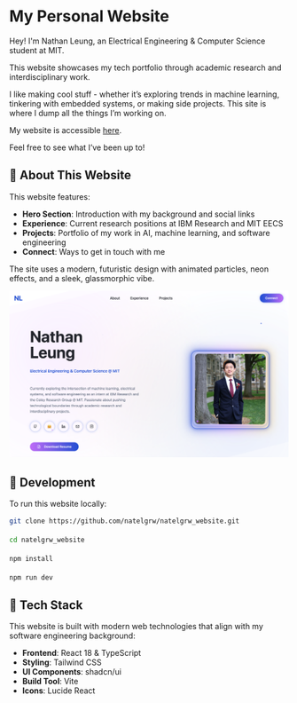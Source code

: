 # My Personal Website

Hey! I'm Nathan Leung, an Electrical Engineering & Computer Science student at MIT.

This website showcases my tech portfolio through academic research and interdisciplinary work.

I like making cool stuff - whether it’s exploring trends in machine learning, tinkering with embedded systems, or making side projects. This site is where I dump all the things I’m working on. 

My website is accessible [here](https://natelgrw.com).

Feel free to see what I’ve been up to!

## 🎷 About This Website

This website features:
- **Hero Section**: Introduction with my background and social links
- **Experience**: Current research positions at IBM Research and MIT EECS
- **Projects**: Portfolio of my work in AI, machine learning, and software engineering
- **Connect**: Ways to get in touch with me

The site uses a modern, futuristic design with animated particles, neon effects, and a sleek, glassmorphic vibe.


![Website Preview](./public/images/website_prv.png)


## 🏒 Development

To run this website locally:

```bash
git clone https://github.com/natelgrw/natelgrw_website.git

cd natelgrw_website

npm install

npm run dev
```

## 🦫 Tech Stack

This website is built with modern web technologies that align with my software engineering background:

- **Frontend**: React 18 & TypeScript
- **Styling**: Tailwind CSS
- **UI Components**: shadcn/ui
- **Build Tool**: Vite
- **Icons**: Lucide React
